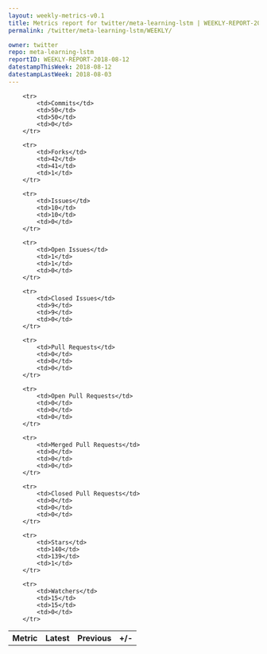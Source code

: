```yaml
---
layout: weekly-metrics-v0.1
title: Metrics report for twitter/meta-learning-lstm | WEEKLY-REPORT-2018-08-12
permalink: /twitter/meta-learning-lstm/WEEKLY/

owner: twitter
repo: meta-learning-lstm
reportID: WEEKLY-REPORT-2018-08-12
datestampThisWeek: 2018-08-12
datestampLastWeek: 2018-08-03
---
```




<table style="width: 100%;">
    <tr>
        <th>Metric</th>
        <th>Latest</th>
        <th>Previous</th>
        <th>+/-</th>
    </tr>

        <tr>
            <td>Commits</td>
            <td>50</td>
            <td>50</td>
            <td>0</td>
        </tr>
        
        <tr>
            <td>Forks</td>
            <td>42</td>
            <td>41</td>
            <td>1</td>
        </tr>
        
        <tr>
            <td>Issues</td>
            <td>10</td>
            <td>10</td>
            <td>0</td>
        </tr>
        
        <tr>
            <td>Open Issues</td>
            <td>1</td>
            <td>1</td>
            <td>0</td>
        </tr>
        
        <tr>
            <td>Closed Issues</td>
            <td>9</td>
            <td>9</td>
            <td>0</td>
        </tr>
        
        <tr>
            <td>Pull Requests</td>
            <td>0</td>
            <td>0</td>
            <td>0</td>
        </tr>
        
        <tr>
            <td>Open Pull Requests</td>
            <td>0</td>
            <td>0</td>
            <td>0</td>
        </tr>
        
        <tr>
            <td>Merged Pull Requests</td>
            <td>0</td>
            <td>0</td>
            <td>0</td>
        </tr>
        
        <tr>
            <td>Closed Pull Requests</td>
            <td>0</td>
            <td>0</td>
            <td>0</td>
        </tr>
        
        <tr>
            <td>Stars</td>
            <td>140</td>
            <td>139</td>
            <td>1</td>
        </tr>
        
        <tr>
            <td>Watchers</td>
            <td>15</td>
            <td>15</td>
            <td>0</td>
        </tr>
        
</table>
